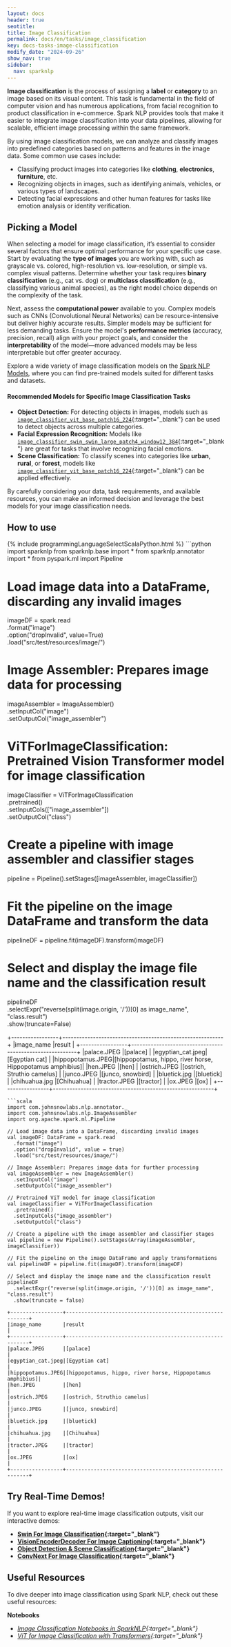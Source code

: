 ```yaml
---
layout: docs
header: true
seotitle:
title: Image Classification
permalink: docs/en/tasks/image_classification
key: docs-tasks-image-classification
modify_date: "2024-09-26"
show_nav: true
sidebar:
  nav: sparknlp
---
```


**Image classification** is the process of assigning a **label** or **category** to an image based on its visual content. This task is fundamental in the field of computer vision and has numerous applications, from facial recognition to product classification in e-commerce. Spark NLP provides tools that make it easier to integrate image classification into your data pipelines, allowing for scalable, efficient image processing within the same framework.

By using image classification models, we can analyze and classify images into predefined categories based on patterns and features in the image data. Some common use cases include:

- Classifying product images into categories like **clothing**, **electronics**, **furniture**, etc.
- Recognizing objects in images, such as identifying animals, vehicles, or various types of landscapes.
- Detecting facial expressions and other human features for tasks like emotion analysis or identity verification.

## Picking a Model

When selecting a model for image classification, it’s essential to consider several factors that ensure optimal performance for your specific use case. Start by evaluating the **type of images** you are working with, such as grayscale vs. colored, high-resolution vs. low-resolution, or simple vs. complex visual patterns. Determine whether your task requires **binary classification** (e.g., cat vs. dog) or **multiclass classification** (e.g., classifying various animal species), as the right model choice depends on the complexity of the task.

Next, assess the **computational power** available to you. Complex models such as CNNs (Convolutional Neural Networks) can be resource-intensive but deliver highly accurate results. Simpler models may be sufficient for less demanding tasks. Ensure the model's **performance metrics** (accuracy, precision, recall) align with your project goals, and consider the **interpretability** of the model—more advanced models may be less interpretable but offer greater accuracy.

Explore a wide variety of image classification models on the [Spark NLP Models](https://sparknlp.org/models), where you can find pre-trained models suited for different tasks and datasets.

#### Recommended Models for Specific Image Classification Tasks
- **Object Detection:** For detecting objects in images, models such as [`image_classifier_vit_base_patch16_224`](https://sparknlp.org/2022/08/10/image_classifier_vit_base_patch16_224_en_3_0.html){:target="_blank"} can be used to detect objects across multiple categories.
- **Facial Expression Recognition:** Models like [`image_classifier_swin_swin_large_patch4_window12_384`](https://sparknlp.org/2023/03/23/pipeline_image_classifier_swin_swin_large_patch4_window12_384_en.html){:target="_blank"} are great for tasks that involve recognizing facial emotions.
- **Scene Classification:** To classify scenes into categories like **urban**, **rural**, or **forest**, models like [`image_classifier_vit_base_patch16_224`](https://sparknlp.org/2022/08/10/image_classifier_vit_base_patch16_224_en_3_0.html){:target="_blank"} can be applied effectively.

By carefully considering your data, task requirements, and available resources, you can make an informed decision and leverage the best models for your image classification needs.

## How to use

<div class="tabs-box" markdown="1">
{% include programmingLanguageSelectScalaPython.html %}
```python
import sparknlp
from sparknlp.base import *
from sparknlp.annotator import *
from pyspark.ml import Pipeline

# Load image data into a DataFrame, discarding any invalid images
imageDF = spark.read \
    .format("image") \
    .option("dropInvalid", value=True) \
    .load("src/test/resources/image/")

# Image Assembler: Prepares image data for processing
imageAssembler = ImageAssembler() \
    .setInputCol("image") \
    .setOutputCol("image_assembler")

# ViTForImageClassification: Pretrained Vision Transformer model for image classification
imageClassifier = ViTForImageClassification \
    .pretrained() \
    .setInputCols(["image_assembler"]) \
    .setOutputCol("class")

# Create a pipeline with image assembler and classifier stages
pipeline = Pipeline().setStages([imageAssembler, imageClassifier])

# Fit the pipeline on the image DataFrame and transform the data
pipelineDF = pipeline.fit(imageDF).transform(imageDF)

# Select and display the image file name and the classification result
pipelineDF \
  .selectExpr("reverse(split(image.origin, '/'))[0] as image_name", "class.result") \
  .show(truncate=False)

+-----------------+----------------------------------------------------------+
|image_name       |result                                                    |
+-----------------+----------------------------------------------------------+
|palace.JPEG      |[palace]                                                  |
|egyptian_cat.jpeg|[Egyptian cat]                                            |
|hippopotamus.JPEG|[hippopotamus, hippo, river horse, Hippopotamus amphibius]|
|hen.JPEG         |[hen]                                                     |
|ostrich.JPEG     |[ostrich, Struthio camelus]                               |
|junco.JPEG       |[junco, snowbird]                                         |
|bluetick.jpg     |[bluetick]                                                |
|chihuahua.jpg    |[Chihuahua]                                               |
|tractor.JPEG     |[tractor]                                                 |
|ox.JPEG          |[ox]                                                      |
+-----------------+----------------------------------------------------------+
```
```scala
import com.johnsnowlabs.nlp.annotator._
import com.johnsnowlabs.nlp.ImageAssembler
import org.apache.spark.ml.Pipeline

// Load image data into a DataFrame, discarding invalid images
val imageDF: DataFrame = spark.read
  .format("image")
  .option("dropInvalid", value = true)
  .load("src/test/resources/image/")

// Image Assembler: Prepares image data for further processing
val imageAssembler = new ImageAssembler()
  .setInputCol("image")
  .setOutputCol("image_assembler")

// Pretrained ViT model for image classification
val imageClassifier = ViTForImageClassification
  .pretrained()
  .setInputCols("image_assembler")
  .setOutputCol("class")

// Create a pipeline with the image assembler and classifier stages
val pipeline = new Pipeline().setStages(Array(imageAssembler, imageClassifier))

// Fit the pipeline on the image DataFrame and apply transformations
val pipelineDF = pipeline.fit(imageDF).transform(imageDF)

// Select and display the image name and the classification result
pipelineDF
  .selectExpr("reverse(split(image.origin, '/'))[0] as image_name", "class.result")
  .show(truncate = false)

+-----------------+----------------------------------------------------------+
|image_name       |result                                                    |
+-----------------+----------------------------------------------------------+
|palace.JPEG      |[palace]                                                  |
|egyptian_cat.jpeg|[Egyptian cat]                                            |
|hippopotamus.JPEG|[hippopotamus, hippo, river horse, Hippopotamus amphibius]|
|hen.JPEG         |[hen]                                                     |
|ostrich.JPEG     |[ostrich, Struthio camelus]                               |
|junco.JPEG       |[junco, snowbird]                                         |
|bluetick.jpg     |[bluetick]                                                |
|chihuahua.jpg    |[Chihuahua]                                               |
|tractor.JPEG     |[tractor]                                                 |
|ox.JPEG          |[ox]                                                      |
+-----------------+----------------------------------------------------------+
```

## Try Real-Time Demos!

If you want to explore real-time image classification outputs, visit our interactive demos:

- **[Swin For Image Classification](https://huggingface.co/spaces/abdullahmubeen10/sparknlp-SwinForImageClassification){:target="_blank"}**
- **[VisionEncoderDecoder For Image Captioning](https://huggingface.co/spaces/abdullahmubeen10/sparknlp-VisionEncoderDecoderForImageCaptioning){:target="_blank"}**
- **[Object Detection & Scene Classification](https://nlp.johnsnowlabs.com/detect_objects_scenes){:target="_blank"}**
- **[ConvNext For Image Classification](https://huggingface.co/spaces/abdullahmubeen10/sparknlp-ConvNextForImageClassification){:target="_blank"}**

## Useful Resources

To dive deeper into image classification using Spark NLP, check out these useful resources:

**Notebooks**
- *[Image Classification Notebooks in SparkNLP](https://github.com/JohnSnowLabs/spark-nlp/tree/master/examples/python/annotation/image){:target="_blank"}*
- *[ViT for Image Classification with Transformers](https://github.com/JohnSnowLabs/spark-nlp-workshop/blob/master/tutorials/Certification_Trainings/Public/19.Image_Classification.ipynb){:target="_blank"}*
